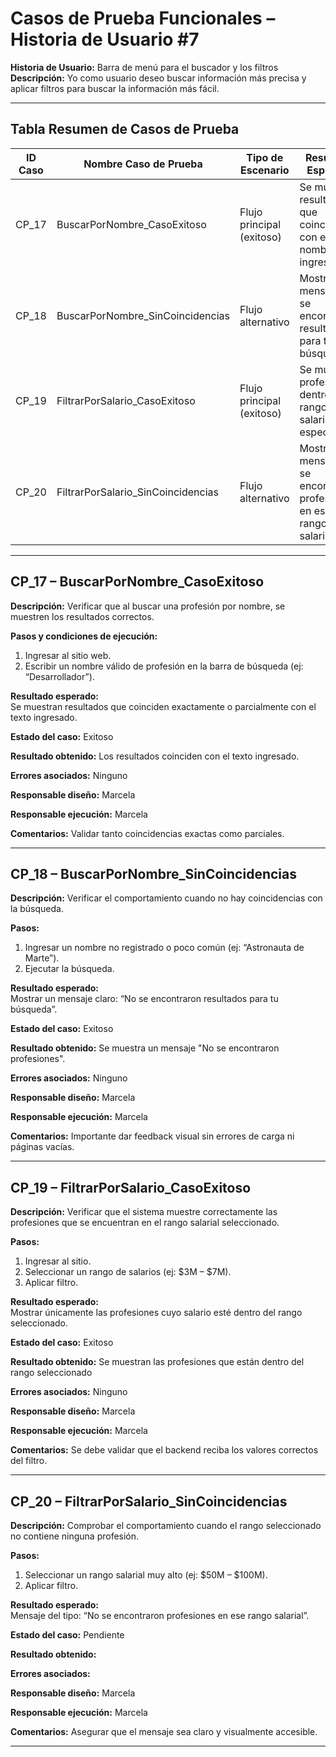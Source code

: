 # Casos de Prueba Funcionales – Historia de Usuario #7  
**Historia de Usuario:** Barra de menú para el buscador y los filtros  
**Descripción:** Yo como usuario deseo buscar información más precisa y aplicar filtros para buscar la información más fácil.

---

## Tabla Resumen de Casos de Prueba

| ID Caso | Nombre Caso de Prueba              | Tipo de Escenario        | Resultado Esperado                                                                 | Estado    |
|---------|-------------------------------------|---------------------------|-------------------------------------------------------------------------------------|-----------|
| CP_17   | BuscarPorNombre_CasoExitoso           | Flujo principal (exitoso)   | Se muestran resultados que coinciden con el nombre ingresado                       | Exitoso |
| CP_18   | BuscarPorNombre_SinCoincidencias    | Flujo alternativo         | Mostrar mensaje “No se encontraron resultados para tu búsqueda”                    | Exitoso |
| CP_19   | FiltrarPorSalario_CasoExitoso         | Flujo principal (exitoso)   | Se muestran profesiones dentro del rango salarial especificado                     | Exitoso |
| CP_20   | FiltrarPorSalario_SinCoincidencias  | Flujo alternativo         | Mostrar mensaje “No se encontraron profesiones en ese rango salarial”              | Pendiente |

---

## CP_17 – BuscarPorNombre_CasoExitoso

**Descripción:** Verificar que al buscar una profesión por nombre, se muestren los resultados correctos.

**Pasos y condiciones de ejecución:**
1. Ingresar al sitio web.
2. Escribir un nombre válido de profesión en la barra de búsqueda (ej: “Desarrollador”).

**Resultado esperado:**  
Se muestran resultados que coinciden exactamente o parcialmente con el texto ingresado.

**Estado del caso:** Exitoso

**Resultado obtenido:** Los resultados coinciden con el texto ingresado.

**Errores asociados:** Ninguno

**Responsable diseño:** Marcela 

**Responsable ejecución:** Marcela

**Comentarios:** Validar tanto coincidencias exactas como parciales.

---

## CP_18 – BuscarPorNombre_SinCoincidencias

**Descripción:** Verificar el comportamiento cuando no hay coincidencias con la búsqueda.

**Pasos:**
1. Ingresar un nombre no registrado o poco común (ej: “Astronauta de Marte”).
2. Ejecutar la búsqueda.

**Resultado esperado:**  
Mostrar un mensaje claro: “No se encontraron resultados para tu búsqueda”.

**Estado del caso:** Exitoso

**Resultado obtenido:** Se muestra un mensaje "No se encontraron profesiones".

**Errores asociados:** Ninguno

**Responsable diseño:** Marcela 

**Responsable ejecución:** Marcela

**Comentarios:** Importante dar feedback visual sin errores de carga ni páginas vacías.

---

## CP_19 – FiltrarPorSalario_CasoExitoso

**Descripción:** Verificar que el sistema muestre correctamente las profesiones que se encuentran en el rango salarial seleccionado.

**Pasos:**
1. Ingresar al sitio.
2. Seleccionar un rango de salarios (ej: $3M – $7M).
3. Aplicar filtro.

**Resultado esperado:**  
Mostrar únicamente las profesiones cuyo salario esté dentro del rango seleccionado.

**Estado del caso:** Exitoso

**Resultado obtenido:** Se muestran las profesiones que están dentro del rango seleccionado

**Errores asociados:** Ninguno

**Responsable diseño:** Marcela 

**Responsable ejecución:** Marcela

**Comentarios:** Se debe validar que el backend reciba los valores correctos del filtro.

---

## CP_20 – FiltrarPorSalario_SinCoincidencias

**Descripción:** Comprobar el comportamiento cuando el rango seleccionado no contiene ninguna profesión.

**Pasos:**
1. Seleccionar un rango salarial muy alto (ej: $50M – $100M).
2. Aplicar filtro.

**Resultado esperado:**  
Mensaje del tipo: “No se encontraron profesiones en ese rango salarial”.

**Estado del caso:** Pendiente

**Resultado obtenido:** 

**Errores asociados:**

**Responsable diseño:** Marcela 

**Responsable ejecución:** Marcela

**Comentarios:** Asegurar que el mensaje sea claro y visualmente accesible.

---